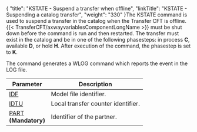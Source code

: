 {
    "title": "KSTATE - Suspend a transfer when offline",
    "linkTitle": "KSTATE - Suspending a catalog transfer",
    "weight": "330"
}The KSTATE
command is used to suspend a transfer in the catalog when the Transfer CFT is offline. {{< TransferCFT/axwayvariablesComponentLongName  >}} must
be shut down before the command is run and then restarted. The transfer
must exist in the catalog and be in one of the following phasesteps: in process
****C****, available ****D****,
or hold ****H****. After execution of
the command, the phasestep is set to ****K****.

The command generates a WLOG command which reports the event in the
LOG file.


| Parameter  | Description  |
| --- | --- |
| [IDF](../../../command_summary/parameter_intro/idf) | Model file identifier. |
| [IDTU](../../../command_summary/parameter_intro/idtu) | Local transfer counter identifier. |
| [PART](../../../command_summary/parameter_intro/part)<br/> **(Mandatory)** | Identifier of the partner. |

